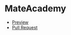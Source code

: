 # MateAcademy
- [Preview](https://Sadman9973.github.io/MateAcademy/)
- [Pull Request](https://github.com/Sadman9973/MateAcademy/pull/1/files)
